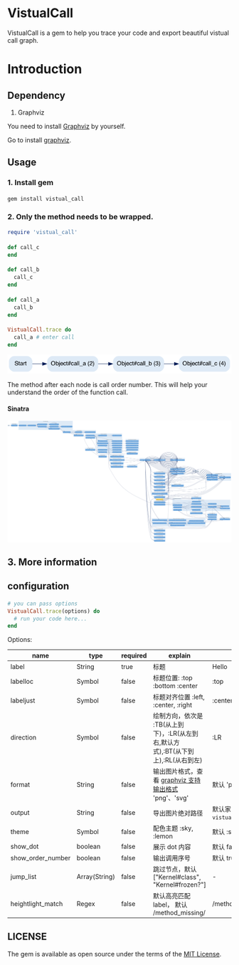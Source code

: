 # VistualCall

VistualCall is a gem to help you trace your code and export beautiful vistual call graph.

# Introduction

## Dependency

1. Graphviz

You need to install [Graphviz](https://graphviz.org/) by yourself.

Go to install [graphviz](https://graphviz.org/download/).

## Usage

### 1. Install gem

`gem install vistual_call`

### 2. Only the method needs to be wrapped.


```ruby
require 'vistual_call'

def call_c
end

def call_b
  call_c
end

def call_a
  call_b
end

VistualCall.trace do
  call_a # enter call
end
```

![example](./example/example.png)

The method after each node is call order number. This will help your understand the order of the function call.

#### Sinatra

![sinatra](./example/sinatra.png)

## 3. More information

## configuration

```ruby
# you can pass options
VistualCall.trace(options) do
  # run your code here...
end
```

Options:

| name | type | required | explain | example |
| ---- | ---- | ---- | ---- | ---- |
| label | String | true | 标题 | Hello |
| labelloc | Symbol | false | 标题位置:  :top :bottom :center | :top  |
| labeljust | Symbol | false | 标题对齐位置 :left, :center, :right | :center  |
| direction | Symbol| false  | 绘制方向，依次是 :TB(从上到下)，:LR(从左到右,默认方式),:BT(从下到上),:RL(从右到左) | :LR |
| format | String | false  | 输出图片格式，查看 [graphviz 支持输出格式](https://graphviz.org/docs/outputs/) 'png'、'svg'  |  默认 'png' |
| output | String | false | 导出图片绝对路径 | 默认家目录下 `vistual_call_result.png` |
| theme | Symbol | false | 配色主题 :sky, :lemon | 默认 :sky |
| show_dot | boolean | false | 展示 dot 内容 | 默认 false |
| show_order_number | boolean | false | 输出调用序号 | 默认 true |
| jump_list | Array(String) | false | 跳过节点，默认 ["Kernel#class", "Kernel#frozen?"] | - |
| heightlight_match | Regex | false | 默认高亮匹配 label， 默认 /method_missing/ | /method_missing/ |

## LICENSE

The gem is available as open source under the terms of the [MIT License](https://opensource.org/licenses/MIT).

